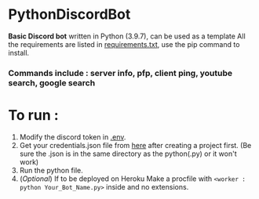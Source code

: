 # PythonDiscordBot
**Basic Discord bot** written in Python (3.9.7), can be used as a template
All the requirements are listed in [requirements.txt](https://github.com/saronik/PythonDiscordBot/blob/main/requirements.txt), use the pip command to install.
### Commands include : server info, pfp, client ping, youtube search, google search
# **To run :**
  1. Modify the discord token in [.env](https://github.com/saronik/PythonDiscordBot/blob/main/.env).
  2. Get your credentials.json file from [here](https://console.cloud.google.com/apis/credentials) after creating a project first. (Be sure the .json is in the same directory as the python(.py) or it won't work)
  3. Run the python file.
  4. (*Optional*) If to be deployed on Heroku Make a procfile with `<worker : python Your_Bot_Name.py>` inside and no extensions.
